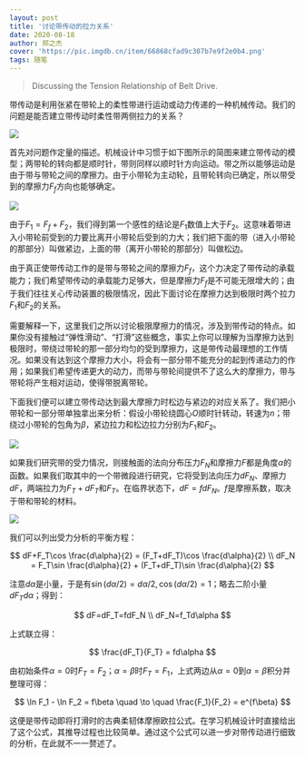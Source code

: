 ```yaml
---
layout: post
title: '讨论带传动的拉力关系'
date: 2020-08-18
author: 郑之杰
cover: 'https://pic.imgdb.cn/item/66868cfad9c307b7e9f2e0b4.png'
tags: 随笔
---
```


> Discussing the Tension Relationship of Belt Drive.


带传动是利用张紧在带轮上的柔性带进行运动或动力传递的一种机械传动。我们的问题是能否建立带传动时柔性带两侧拉力的关系？

![](https://pic.imgdb.cn/item/66868cfad9c307b7e9f2e0b4.png)

首先对问题作定量的描述。机械设计中习惯于如下图所示的简图来建立带传动的模型；两带轮的转向都是顺时针，带则同样以顺时针方向运动。带之所以能够运动是由于带与带轮之间的摩擦力。由于小带轮为主动轮，且带轮转向已确定，所以带受到的摩擦力$F_f$方向也能够确定。

![](https://pic.imgdb.cn/item/66868d25d9c307b7e9f32a1d.png)

由于$F_1 = F_f+F_2$，我们得到第一个感性的结论是$F_1$数值上大于$F_2$。这意味着带进入小带轮前受到的力要比离开小带轮后受到的力大；我们把下面的带（进入小带轮的那部分）叫做紧边，上面的带（离开小带轮的那部分）叫做松边。

由于真正使带传动工作的是带与带轮之间的摩擦力$F_f$，这个力决定了带传动的承载能力；我们希望带传动的承载能力足够大，但是摩擦力$F_f$是不可能无限增大的；由于我们往往关心传动装置的极限情况，因此下面讨论在摩擦力达到极限时两个拉力$F_1$和$F_2$的关系。

需要解释一下，这里我们之所以讨论极限摩擦力的情况，涉及到带传动的特点。如果你没有接触过“弹性滑动”、“打滑”这些概念，事实上你可以理解为当摩擦力达到极限时，带绕过带轮的那一部分均匀的受到摩擦力，这是带传动最理想的工作情况。如果没有达到这个摩擦力大小，将会有一部分带不能充分的起到传递动力的作用；如果我们希望传递更大的动力，而带与带轮间提供不了这么大的摩擦力，带与带轮将产生相对运动，使得带脱离带轮。

下面我们便可以建立带传动达到最大摩擦力时松边与紧边的对应关系了。我们把小带轮和一部分带单独拿出来分析：假设小带轮绕圆心$O$顺时针转动，转速为$n$；带绕过小带轮的包角为$β$，紧边拉力和松边拉力分别为$F_1$和$F_2$。

![](https://pic.imgdb.cn/item/66868dd6d9c307b7e9f485a4.png)

如果我们研究带的受力情况，则接触面的法向分布压力$F_N$和摩擦力$F$都是角度$α$的函数。如果我们取其中的一个带微段进行研究，它将受到法向压力$dF_N$、摩擦力$dF$，两端拉力为$F_T+dF_T$和$F_T$。在临界状态下，$dF=fdF_N$。$f$是摩擦系数，取决于带和带轮的材料。

![](https://pic.imgdb.cn/item/66868e25d9c307b7e9f51798.png)

我们可以列出受力分析的平衡方程：

$$
dF+F_T\cos \frac{d\alpha}{2} = (F_T+dF_T)\cos \frac{d\alpha}{2} \\
dF_N = F_T\sin \frac{d\alpha}{2} + (F_T+dF_T)\sin \frac{d\alpha}{2}
$$

注意$dα$是小量，于是有$\sin(dα/2)=dα/2, \cos(dα/2)=1$；略去二阶小量$dF_Tdα$；得到：

$$
dF=dF_T=fdF_N \\
dF_N=f_Td\alpha
$$

上式联立得：

$$
\frac{dF_T}{F_T} = fd\alpha
$$

由初始条件$α=0$时$F_T=F_2$；$α=β$时$F_T=F_1$，上式两边从$α=0$到$α=β$积分并整理可得：

$$
\ln F_1 - \ln F_2 = f\beta \quad \to \quad \frac{F_1}{F_2} = e^{f\beta}
$$

这便是带传动即将打滑时的古典柔韧体摩擦欧拉公式。在学习机械设计时直接给出了这个公式，其推导过程也比较简单。通过这个公式可以进一步对带传动进行细致的分析，在此就不一一赘述了。
